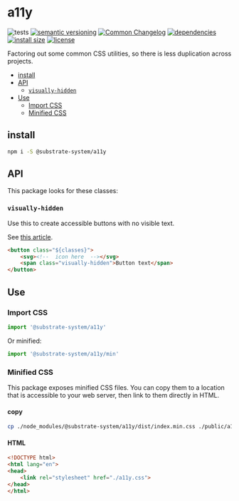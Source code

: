 # a11y
![tests](https://github.com/substrate-system/a11y/actions/workflows/nodejs.yml/badge.svg)
[![semantic versioning](https://img.shields.io/badge/semver-2.0.0-blue?logo=semver&style=flat-square)](https://semver.org/)
[![Common Changelog](https://nichoth.github.io/badge/common-changelog.svg)](./CHANGELOG.md)
[![dependencies](https://img.shields.io/badge/dependencies-zero-brightgreen.svg?style=flat-square)](package.json)
[![install size](https://packagephobia.com/badge?p=@substrate-system/a11y)](https://packagephobia.com/result?p=@substrate-system/a11y)
[![license](https://img.shields.io/badge/license-MIT-brightgreen.svg?style=flat-square)](LICENSE)

Factoring out some common CSS utilities, so there is less duplication across projects.

<!-- toc -->

- [install](#install)
- [API](#api)
  * [`visually-hidden`](#visually-hidden)
- [Use](#use)
  * [Import CSS](#import-css)
  * [Minified CSS](#minified-css)

<!-- tocstop -->

## install

```sh
npm i -S @substrate-system/a11y
```

## API
This package looks for these classes:

### `visually-hidden`

Use this to create accessible buttons with no visible text.

See [this article](https://www.sarasoueidan.com/blog/accessible-icon-buttons/).

```html
<button class="${classes}">
    <svg><!--  icon here  --></svg>
    <span class="visually-hidden">Button text</span>
</button>
```

## Use

### Import CSS

```js
import '@substrate-system/a11y'
```

Or minified:
```js
import '@substrate-system/a11y/min'
```

### Minified CSS
This package exposes minified CSS files. You can copy them to a location that is
accessible to your web server, then link to them directly in HTML.

#### copy
```sh
cp ./node_modules/@substrate-system/a11y/dist/index.min.css ./public/a11y.css
```

#### HTML
```html
<!DOCTYPE html>
<html lang="en">
<head>
    <link rel="stylesheet" href="./a11y.css">
</head>
</html>
```
